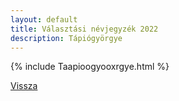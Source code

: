 ```yaml
---
layout: default
title: Választási névjegyzék 2022
description: Tápiógyörgye
---
```


{% include Taapioogyooxrgye.html %}

[Vissza](./)